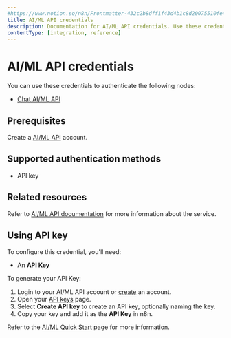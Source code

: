 ```yaml
---
#https://www.notion.so/n8n/Frontmatter-432c2b8dff1f43d4b1c8d20075510fe4
title: AI/ML API credentials
description: Documentation for AI/ML API credentials. Use these credentials to authenticate AI/ML API in n8n, a workflow automation platform.
contentType: [integration, reference]
---
```

# AI/ML API credentials

You can use these credentials to authenticate the following nodes:

- [Chat AI/ML API](/integrations/builtin/cluster-nodes/sub-nodes/n8n-nodes-langchain.lmchataimlapi.md)

## Prerequisites

Create a [AI/ML API](https://aimlapi.com/app/?utm_source=n8n&utm_medium=github&utm_campaign=integration) account.

## Supported authentication methods

- API key

## Related resources

Refer to [AI/ML API documentation](https://docs.aimlapi.com/?utm_source=n8n&utm_medium=github&utm_campaign=integration) for more information about the service.

## Using API key

To configure this credential, you'll need:

- An **API Key**

To generate your API Key:

1. Login to your AI/ML API account or [create](https://aimlapi.com/app/?utm_source=n8n&utm_medium=github&utm_campaign=integration) an account.
2. Open your [API keys](https://aimlapi.com/app/keys?utm_source=n8n&utm_medium=github&utm_campaign=integration) page.
3. Select **Create API key** to create an API key, optionally naming the key.
4. Copy your key and add it as the **API Key** in n8n.

Refer to the [AI/ML Quick Start](https://docs.aimlapi.com/?utm_source=n8n&utm_medium=github&utm_campaign=integration) page for more information.
